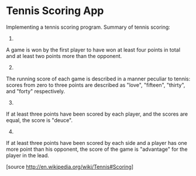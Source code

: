 # Tennis Scoring App

Implementing a tennis scoring program.
Summary of tennis scoring:

1.
A game is won by the first player to have won at least four points in total and at least two points
more than the opponent.

2.
The running score of each game is described in a manner peculiar to tennis: scores
from zero to three points are described as "love", "fifteen", "thirty", and "forty" respectively.

3.
If at least three points have been scored by each player, and the scores are equal, the score is "deuce".

4.
If at least three points have been scored by each side and a player has one more point than
his opponent, the score of the game is "advantage" for the player in the lead.

[source http://en.wikipedia.org/wiki/Tennis#Scoring]
